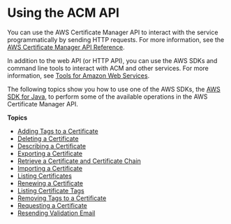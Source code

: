 # Using the ACM API<a name="sdk"></a>

You can use the AWS Certificate Manager API to interact with the service programmatically by sending HTTP requests\. For more information, see the [AWS Certificate Manager API Reference](https://docs.aws.amazon.com/acm/latest/APIReference/)\.

In addition to the web API \(or HTTP API\), you can use the AWS SDKs and command line tools to interact with ACM and other services\. For more information, see [Tools for Amazon Web Services](https://aws.amazon.com/tools/)\.

The following topics show you how to use one of the AWS SDKs, the [AWS SDK for Java](https://aws.amazon.com/sdk-for-java/), to perform some of the available operations in the AWS Certificate Manager API\.

**Topics**
+ [Adding Tags to a Certificate](sdk-addtag.md)
+ [Deleting a Certificate](sdk-delete.md)
+ [Describing a Certificate](sdk-describe.md)
+ [Exporting a Certificate](sdk-export.md)
+ [Retrieve a Certificate and Certificate Chain](sdk-get.md)
+ [Importing a Certificate](sdk-import.md)
+ [Listing Certificates](sdk-list.md)
+ [Renewing a Certificate](sdk-renew.md)
+ [Listing Certificate Tags](sdk-listtag.md)
+ [Removing Tags to a Certificate](sdk-tagremove.md)
+ [Requesting a Certificate](sdk-request.md)
+ [Resending Validation Email](sdk-validate.md)
